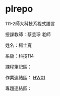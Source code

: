 # plrepo

111-2師大科技系程式語言

授課教師：蔡芸琤 老師

姓名：楊士寬

系級：科技114

課程筆記區：

作業連結區：
<a href="https://github.com/DADDYDADO/plrepo/blob/main/%23HW01.ipynb" target="_blank">HW01</a>

專題連結區：
